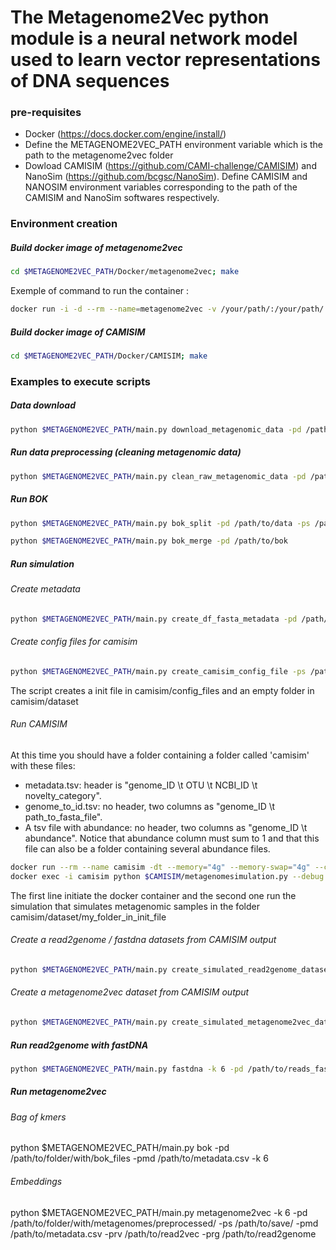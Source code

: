 # The Metagenome2Vec python module is a neural network model used to learn vector representations of DNA sequences 


### pre-requisites
- Docker (https://docs.docker.com/engine/install/)
- Define the METAGENOME2VEC_PATH environment variable which is the path to the metagenome2vec folder
- Dowload CAMISIM (https://github.com/CAMI-challenge/CAMISIM) and NanoSim (https://github.com/bcgsc/NanoSim). Define CAMISIM and NANOSIM environment variables corresponding to the path of the CAMISIM and NanoSim softwares respectively.


### Environment creation

##### Build docker image of metagenome2vec
```bash
cd $METAGENOME2VEC_PATH/Docker/metagenome2vec; make
```
Exemple of command to run the container : 
```bash
docker run -i -d --rm --name=metagenome2vec -v /your/path/:/your/path/ -e METAGENOME2VEC_PATH=$METAGENOME2VEC_PATH -e CAMISIM=$CAMISIM -e NANOSIM=$NANNOSIM maxence27/metagenome2vec:1.0
```

##### Build docker image of CAMISIM
```bash
cd $METAGENOME2VEC_PATH/Docker/CAMISIM; make
```

### Examples to execute scripts

##### Data download
```bash
python $METAGENOME2VEC_PATH/main.py download_metagenomic_data -pd /path/to/file/mydata.tsv -ps /path/to/data -isi 1 -iu 6
```

##### Run data preprocessing (cleaning metagenomic data)
```bash
python $METAGENOME2VEC_PATH/main.py clean_raw_metagenomic_data -pd /path/to/data -ps /path/to/clean_data -nsl 10000
```

##### Run BOK
```bash
python $METAGENOME2VEC_PATH/main.py bok_split -pd /path/to/data -ps /path/to/bok -k 6

python $METAGENOME2VEC_PATH/main.py bok_merge -pd /path/to/bok
```

##### Run simulation
###### Create metadata
```bash
python $METAGENOME2VEC_PATH/main.py create_df_fasta_metadata -pd /path/to/genomic/data -ps /path/to/metadata
```

###### Create config files for camisim
```bash
python $METAGENOME2VEC_PATH/main.py create_camisim_config_file -ps /path/to/simulation/folder -nc 3 -nsc 2 -ct both -pt /tmp -go 1.0 -pap /path/to/abundance_file.tsv
```
The script creates a init file in camisim/config_files and an empty folder in camisim/dataset



###### Run CAMISIM
At this time you should have a folder containing a folder called 'camisim' with these files:
- metadata.tsv: header is "genome_ID \t OTU \t NCBI_ID \t novelty_category".
- genome_to_id.tsv: no header, two columns as "genome_ID \t path_to_fasta_file".
- A tsv file with abundance: no header, two columns as "genome_ID \t abundance". Notice that abundance column must sum to 1 and that this file can also be a folder containing several abundance files.

```bash
docker run --rm --name camisim -dt --memory="4g" --memory-swap="4g" --cpus="4.0" -e METAGENOME2VEC_PATH=$METAGENOME2VEC_PATH -e CAMISIM=$CAMISIM -e NANOSIM=$NANOSIM -v /your/path/:/your/path/ maxence27/camisim:1.0`
docker exec -i camisim python $CAMISIM/metagenomesimulation.py --debug $METAGENOME2VEC_PATH/data/simulation_test/camisim/config_files/illumina_abundance_balanced_species.ini
```
The first line initiate the docker container and the second one run the simulation that simulates metagenomic samples in the folder camisim/dataset/my_folder_in_init_file

###### Create a read2genome / fastdna datasets from CAMISIM output
```bash
python $METAGENOME2VEC_PATH/main.py create_simulated_read2genome_dataset -pfq /to/to/reads.fq.gz -pmf /pat/to/reads_mapping.tsv.gz -ps /path/to/save/output -nsl 500000 -pmd /path/to/metadata.csv
```

###### Create a metagenome2vec dataset from CAMISIM output
```bash
python $METAGENOME2VEC_PATH/main.py create_simulated_metagenome2vec_dataset -pd /path/to/simulated/data -ps /path/to/save/output
```

##### Run read2genome with fastDNA
```bash
python $METAGENOME2VEC_PATH/main.py fastdna -k 6 -pd /path/to/reads_fastdna,/path/to/fastdna_labels -nc 3 -prg /path/to/save/read2genome -pkv /path/to/save/read2vec -pt /tmp -S 2 -E 50
```

##### Run metagenome2vec
###### Bag of kmers

python $METAGENOME2VEC_PATH/main.py bok -pd /path/to/folder/with/bok_files -pmd /path/to/metadata.csv -k 6

###### Embeddings

python $METAGENOME2VEC_PATH/main.py metagenome2vec -k 6 -pd /path/to/folder/with/metagenomes/preprocessed/ -ps /path/to/save/ -pmd /path/to/metadata.csv -prv /path/to/read2vec -prg /path/to/read2genome
